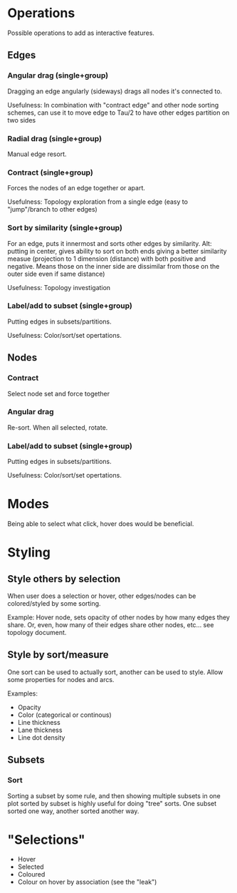 # Operations
Possible operations to add as interactive features.

## Edges
### Angular drag (single+group)
Dragging an edge angularly (sideways) drags all nodes it's connected to.

Usefulness: In combination with "contract edge" and other node sorting schemes, can use it to move edge to Tau/2 to have other edges partition on two sides

### Radial drag (single+group)
Manual edge resort.

### Contract (single+group)
Forces the nodes of an edge together or apart.

Usefulness: Topology exploration from a single edge (easy to "jump"/branch to other edges)

### Sort by similarity (single+group)
For an edge, puts it innermost and sorts other edges by similarity. Alt: putting in center, gives ability to sort on both ends giving a better similarity measue (projection to 1 dimension (distance) with both positive and negative. Means those on the inner side are dissimilar from those on the outer side even if same distance)

Usefulness: Topology investigation

### Label/add to subset (single+group)
Putting edges in subsets/partitions.

Usefulness: Color/sort/set opertations.

## Nodes
### Contract
Select node set and force together

### Angular drag
Re-sort. When all selected, rotate.

### Label/add to subset (single+group)
Putting edges in subsets/partitions.

Usefulness: Color/sort/set opertations.

# Modes
Being able to select what click, hover does would be beneficial.

# Styling
## Style others by selection
When user does a selection or hover, other edges/nodes can be colored/styled by some sorting.

Example: Hover node, sets opacity of other nodes by how many edges they share. Or, even, how many of their edges share other nodes, etc... see topology document.

## Style by sort/measure
One sort can be used to actually sort, another can be used to style. Allow some properties for nodes and arcs.

Examples:
* Opacity
* Color (categorical or continous)
* Line thickness
* Lane thickness
* Line dot density

## Subsets
### Sort
Sorting a subset by some rule, and then showing multiple subsets in one plot sorted by subset is highly useful for doing "tree" sorts. One subset sorted one way, another sorted another way.

# "Selections"
* Hover
* Selected
* Coloured
* Colour on hover by association (see the "leak")